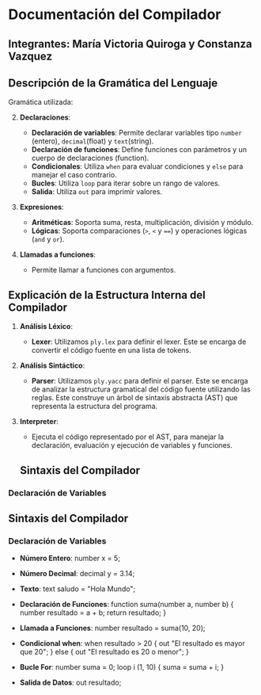 # Documentación del Compilador

## Integrantes: María Victoria Quiroga y Constanza Vazquez

## Descripción de la Gramática del Lenguaje

Gramática utilizada:

2. **Declaraciones**:
   - **Declaración de variables**: Permite declarar variables tipo `number` (entero), `decimal`(float) y `text`(string).
   - **Declaración de funciones**: Define funciones con parámetros y un cuerpo de declaraciones (function).
   - **Condicionales**: Utiliza `when` para evaluar condiciones y `else` para manejar el caso contrario.
   - **Bucles**: Utiliza `loop` para iterar sobre un rango de valores.
   - **Salida**: Utiliza `out` para imprimir valores.

3. **Expresiones**:
   - **Aritméticas**: Soporta suma, resta, multiplicación, división y módulo.
   - **Lógicas**: Soporta comparaciones (`>`, `<` y `==`) y operaciones lógicas (`and` y `or`).

4. **Llamadas a funciones**:
   - Permite llamar a funciones con argumentos.

## Explicación de la Estructura Interna del Compilador

1. **Análisis Léxico**:
   - **Lexer**: Utilizamos `ply.lex` para definir el lexer. Este se encarga de convertir el código fuente en una lista de tokens. 

2. **Análisis Sintáctico**:
   - **Parser**: Utilizamos `ply.yacc` para definir el parser. Este se encarga de analizar la estructura gramatical del código fuente utilizando las reglas. Este construye un árbol de sintaxis abstracta (AST) que representa la estructura del programa.

3. **Interpreter**:
   - Ejecuta el código representado por el AST, para manejar la declaración, evaluación y ejecución de variables y funciones.

   ## Sintaxis del Compilador

### Declaración de Variables

## Sintaxis del Compilador

### Declaración de Variables

- **Número Entero**:
  number x = 5;

- **Número Decimal**:
  decimal y = 3.14;


- **Texto**:
text saludo = "Hola Mundo";


- **Declaración de Funciones**:
function suma(number a, number b) {
    number resultado = a + b;
    return resultado;
}


- **Llamada a Funciones**:
number resultado = suma(10, 20);


- **Condicional when**:
when resultado > 20 {
    out "El resultado es mayor que 20";
} else {
    out "El resultado es 20 o menor";
}


- **Bucle For**:
number suma = 0;
loop i (1, 10) {
    suma = suma + i;
}

- **Salida de Datos**:
out resultado;
